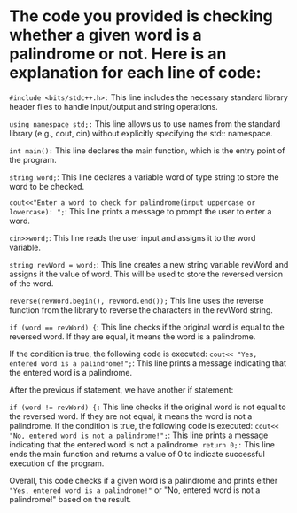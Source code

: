 # The code you provided is checking whether a given word is a palindrome or not. Here is an explanation for each line of code:

```#include <bits/stdc++.h>:``` This line includes the necessary standard library header files to handle input/output and string operations.

```using namespace std;:``` This line allows us to use names from the standard library (e.g., cout, cin) without explicitly specifying the std:: namespace.

```int main():``` This line declares the main function, which is the entry point of the program.

```string word;```: This line declares a variable word of type string to store the word to be checked.

```cout<<"Enter a word to check for palindrome(input uppercase or lowercase): ";```: This line prints a message to prompt the user to enter a word.

```cin>>word;```: This line reads the user input and assigns it to the word variable.

```string revWord = word;```: This line creates a new string variable revWord and assigns it the value of word. This will be used to store the reversed version of the word.

```reverse(revWord.begin(), revWord.end());``` This line uses the reverse function from the <algorithm> library to reverse the characters in the revWord string.

```if (word == revWord) {```: This line checks if the original word is equal to the reversed word. If they are equal, it means the word is a palindrome.

If the condition is true, the following code is executed:
```cout<< "Yes, entered word is a palindrome!";```: This line prints a message indicating that the entered word is a palindrome.

After the previous if statement, we have another if statement:

```if (word != revWord) {:``` This line checks if the original word is not equal to the reversed word. If they are not equal, it means the word is not a palindrome.
If the condition is true, the following code is executed:
```cout<< "No, entered word is not a palindrome!";```: This line prints a message indicating that the entered word is not a palindrome.
```return 0;:``` This line ends the main function and returns a value of 0 to indicate successful execution of the program.

Overall, this code checks if a given word is a palindrome and prints either ```"Yes, entered word is a palindrome!"``` or "No, entered word is not a palindrome!" based on the result.
